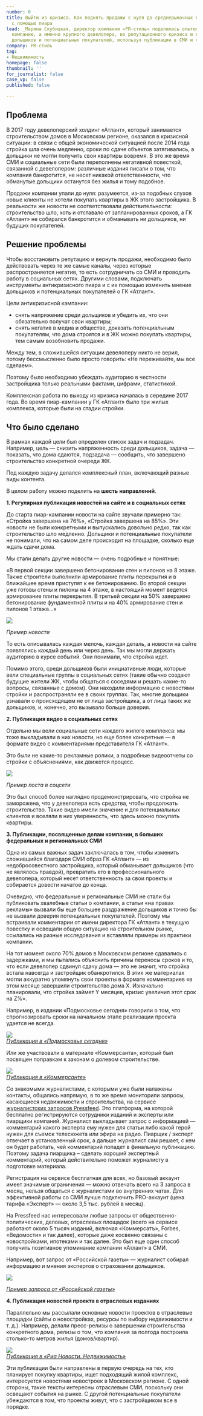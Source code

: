 ```yaml
---
number: 0
title: Выйти из кризиса. Как поднять продажи с нуля до среднерыночных показателей
  с помощью пиара
lead: _Марина Скубицкая, директор компании «PR-стиль» поделилась опытом, как вывести
  компанию, а именно крупного девелопера, из репутационного кризиса и вернуть доверие
  дольщиков и потенциальных покупателей, используя публикации в СМИ и социальные сети._
company: PR-стиль
tag:
- Недвижимость
homepage: false
thumbnail: ''
for_journalist: false
case_vp: false
published: false

---
```

## Проблема

В 2017 году девелоперский холдинг «Атлант», который занимается строительством домов в Московском регионе, оказался в кризисной ситуации: в связи с общей экономической ситуацией после 2014 года стройка шла очень медленно, сроки по сдаче объектов затягивались, а дольщики не могли получить свои квартиры вовремя. В это же время СМИ и социальные сети были переполнены негативной повесткой, связанной с девелопером: различные издания писали о том, что компания банкротится, не несет никакой ответственности, что обманутые дольщики останутся без жилья и тому подобное.

Продажи компании упали до нуля: разумеется, из-за подобных слухов новые клиенты не хотели покупать квартиры в ЖК этого застройщика. В реальности же новости не соответствовали действительности: строительство шло, хоть и отставало от запланированных сроков, а ГК «Атлант» не собирался банкротится и обманывать ни дольщиков, ни будущих покупателей.

## Решение проблемы

Чтобы восстановить репутацию и вернуть продажи, необходимо было действовать через те же самые каналы, через которые распространяется негатив, то есть сотрудничать со СМИ и проводить работу в социальных сетях. Другими словами, подключать инструменты антикризисного пиара и с их помощью изменить мнение дольщиков и потенциальных покупателей о ГК «Атлант».

Цели антикризисной кампании:

* снять напряжение среди дольщиков и убедить их, что они обязательно получат свои квартиры;
* снять негатив в медиа и обществе, доказать потенциальным покупателям, что дома строятся и в ЖК можно покупать квартиры, тем самым возобновить продажи.

Между тем, в сложившейся ситуации девелоперу никто не верил, потому бессмысленно было просто говорить: «Не переживайте, мы все сделаем».

Поэтому было необходимо убеждать аудиторию в честности застройщика только реальными фактами, цифрами, статистикой.

Комплексная работа по выходу из кризиса началась в середине 2017 года. Во время пиар-кампании у ГК «Атлант» было три жилых комплекса, которые были на стадии стройки.

## Что было сделано

В рамках каждой цели был определен список задач и подзадач. Например, цель — снизить напряженность среди дольщиков, задача — показать, что дома сдаются, подзадача — сообщить, что завершено строительство конкретной очереди ЖК.

Под каждую задачу делался комплексный план, включающий разные виды контента.

В целом работу можно поделить на **шесть** **направлений**.

**1. Регулярная публикация новостей на сайте и в социальных сетях**

До старта пиар-кампании новости на сайте звучали примерно так: «Стройка завершена на 76%», «Стройка завершена на 85%». Эти новости не были конкретными и выпускались довольно редко, так как строительство шло медленно. Дольщики и потенциальные покупатели не понимали, что на самом деле происходит на площадке, сколько еще ждать сдачи дома.

Мы стали делать другие новости — очень подробные и понятные:

«В первой секции завершено бетонирование стен и пилонов на 8 этаже. Также строители выполнили армирование плиты перекрытия и в ближайшее время приступят к ее бетонированию. Во второй секции уже готовы стены и пилоны на 4 этаже, в настоящий момент ведется армирование плиты перекрытия. В третьей секции на 50% завершено бетонирование фундаментной плиты и на 40% армирование стен и пилонов 1 этажа...»

![](../assets/uploads/Atlant_sait.jpg)

_Пример новости_

То есть описывалась каждая мелочь, каждая деталь, а новости на сайте появлялись каждый день или через день. Так мы могли держать аудиторию в курсе событий. Они понимали, что стройка идет.

Помимо этого, среди дольщиков были инициативные люди, которые вели специальные группы в социальных сетях (такие обычно создают будущие жители ЖК, чтобы общаться с соседями и решать какие-то вопросы, связанные с домом). Они находили информацию с новостями стройки и распространяли ее в своих группах. Так, многие дольщики узнавали о происходящем не от лица застройщика, а от лица таких же дольщиков, и, конечно, это вызывало больше доверия.

**2. Публикация видео в социальных сетях**

Отдельно мы вели социальные сети каждого жилого комплекса: мы тоже выкладывали в них новости, но еще более конкретные — в формате видео с комментариями представителя ГК «Атлант».

Это были не какие-то рекламные ролики, а подробные видеоотчеты со стройки с объяснениями, как движется процесс.

![](../assets/uploads/antant_socseti.jpg)

_Пример поста в соцсети_

Это был способ более наглядно продемонстрировать, что стройка не заморожена, что у девелопера есть средства, чтобы продолжать строительство. Такие видео имели значение и для потенциальных клиентов и вселяли в них уверенность, что здесь можно покупать квартиры.

**3. Публикации, посвященные делам компании, в больших федеральных и региональных СМИ**

Одна из самых важных задач заключалась в том, чтобы изменить сложившийся благодаря СМИ образ ГК «Атлант» — из недобросовестного застройщика, который обманывает дольщиков (что не являлось правдой), превратить его в профессионального девелопера, который несет ответственность за свои проекты и собирается довести начатое до конца.

Очевидно, что федеральные и региональные СМИ не стали бы публиковать хвалебные статьи о компании, а статьи «на правах рекламы» вызвали бы еще большее раздражение дольщиков и точно бы не вызвали доверия потенциальных покупателей. Поэтому мы встраивали комментарии от имени директора ГК «Атлант» в текущую повестку и освещали общую ситуацию на строительном рынке, ссылались на разные исследования и вставляли примеры из практики компании.

На тот момент около 70% домов в Московском регионе сдавались с задержками, и мы пытались объяснить причины переносы сроков и то, что если девелопер сдвинул сдачу дома — это не значит, что стройка встала навсегда и застройщик обанкротился. В этих же материалах могли аккуратно упомянуть свои проекты в формате комментариев «в этом месяце завершили строительство дома X. Изначально планировали, что стройка займет Y месяцев, кризис увеличил этот срок на Z%».

Например, в издании «Подмосковье сегодня» говорили о том, что спрогнозировать сроки на начальном этапе реализации проекта удается не всегда.

![](../assets/uploads/atlant_podmoskovie.jpg)  
[_Публикация в «Подмосковье сегодня»_](https://mosregtoday.ru/econbiz/strojka-pod-voprosom-podmoskovnye-eksperty-rasskazyvayut-kak-opredelit-potencialno-problemnyj-zhk/)

Или же участвовали в материале «Коммерсанта», который был посвящен поправкам к законам о долевом строительстве.

![](../assets/uploads/atlant_kommersant.jpg)  
[_Публикация в «Коммерсанте»_](https://www.kommersant.ru/doc/3414879)

Со знакомыми журналистами, с которыми уже были налажены контакты, общались напрямую, в то же время мониторили запросы, касающиеся недвижимости и строительства, на сервисе [журналистских запросов Pressfeed](https://pressfeed.ru/?utm_source=delovoy-mir&utm_medium=content&utm_campaign=case&utm_content=pr-stil). Это платформа, на которой бесплатно регистрируются сотрудники изданий и эксперты или пиарщики компаний. Журналист выкладывает запрос с информацией — комментарий какого эксперта ему нужен для статьи либо какой герой нужен для съемок телесюжета или эфира на радио. Пиарщик / эксперт отвечает в установленный срок, а дальше журналист сам решает, с кем он будет работать, чей комментарий попадет в финальную публикацию. Поэтому задача пиарщика – сделать хороший экспертный комментарий, который действительно поможет журналисту в подготовке материала.

Регистрация на сервисе бесплатная для всех, но базовый аккаунт имеет значимые ограничения — можно отвечать всего на 3 запроса в месяц, нельзя общаться с журналистами во внутренних чатах. Для эффективной работы со СМИ лучше подключить PRO-аккаунт (цена тарифа «Эксперт» — около 3,5 тыс. рублей в месяц).

На Pressfeed нас интересовали любые запросы от общественно-политических, деловых, отраслевых площадок (всего на сервисе работают около 5 тысяч изданий, включая «Коммерсатъ», Forbes, «Ведомости» и так далее), которые даже косвенно связаны с новостройками, ипотеками и так далее. Это был еще один способ получить позитивное упоминание компании «Атлант» в СМИ.

Например, вот запрос от «Российской газеты» — журналист собирал информацию и мнения экспертов о страховании дольщиков.

![](../assets/uploads/antant_rosgazeta.jpg)

[_Пример запроса от «Российской газеты»_](https://pressfeed.ru/query/31629)

**4. Публикация новостей проекта в отраслевых изданиях**

Параллельно мы рассылали основные новости проектов в отраслевые площадки (сайты о новостройках, ресурсы по выбору недвижимости и т. д.). Например, делали пресс-релизы о завершении строительства конкретного дома, релизы о том, что компания за полгода построила столько-то метров жилья (домов/квартир).

![](../assets/uploads/atlant_rianovosti.jpg)  
[_Публикация в «Риа Новости. Недвижимость»_](https://realty.ria.ru/20180710/1524296146.html)

Эти публикации были направлены в первую очередь на тех, кто планирует покупку квартиры, ищет подходящий жилой комплекс, интересуется новостями новостроек в Московском регионе. С одной стороны, такие тексты интересны отраслевым СМИ, поскольку они освещают события на рынке. С другой потенциальные покупатели убеждаются в том, что проекты живут, что с застройщиком все в порядке.